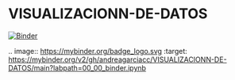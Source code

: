 # VISUALIZACIONN-DE-DATOS

[![Binder](https://mybinder.org/badge_logo.svg)](https://mybinder.org/v2/gh/andreagarciacc/VISUALIZACIONN-DE-DATOS/main?labpath=00_00_binder.ipynb)

.. image:: https://mybinder.org/badge_logo.svg
 :target: https://mybinder.org/v2/gh/andreagarciacc/VISUALIZACIONN-DE-DATOS/main?labpath=00_00_binder.ipynb
